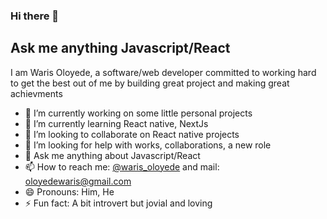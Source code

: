 ### Hi there 👋

## Ask me anything Javascript/React
I am Waris Oloyede, a software/web developer committed to working hard to get the best out of me by building great project and making great achievments

- 🔭 I’m currently working on some little personal projects
- 🌱 I’m currently learning React native, NextJs
- 👯 I’m looking to collaborate on React native projects
- 🤔 I’m looking for help with works, collaborations, a new role
- 💬 Ask me anything about Javascript/React
- 📫 How to reach me: [@waris_oloyede](https://twitter.com/waris_oloyede) and mail: [oloyedewaris@gmail.com](mailto:oloyedewaris@gmail.com)
- 😄 Pronouns: Him, He
- ⚡ Fun fact: A bit introvert but jovial and loving
